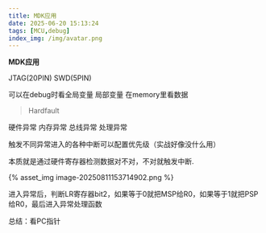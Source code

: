 ```yaml
---
title: MDK应用
date: 2025-06-20 15:13:24
tags: [MCU,debug]
index_img: /img/avatar.png
---
```


**MDK应用**

JTAG(20PIN) SWD(5PIN)

可以在debug时看全局变量 局部变量 在memory里看数据

> Hardfault

硬件异常 内存异常 总线异常 处理异常

触发不同异常进入的各种中断可以配置优先级（实战好像没什么用）

本质就是通过硬件寄存器检测数据对不对，不对就触发中断.

{% asset_img image-20250811153714902.png  %}

进入异常后，判断LR寄存器bit2，如果等于0就把MSP给R0，如果等于1就把PSP给R0，最后进入异常处理函数

总结：看PC指针

